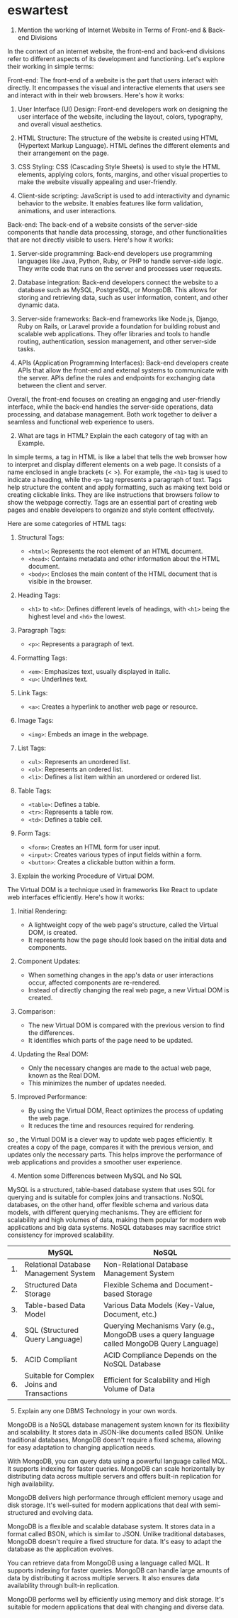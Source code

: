 # eswartest
1) Mention the working of Internet Website in Terms of Front-end & Back-end Divisions

In the context of an internet website, the front-end and back-end divisions refer to different aspects of its development and functioning. Let's explore their working in simple terms:

Front-end:
The front-end of a website is the part that users interact with directly. It encompasses the visual and interactive elements that users see and interact with in their web browsers. Here's how it works:

1. User Interface (UI) Design: Front-end developers work on designing the user interface of the website, including the layout, colors, typography, and overall visual aesthetics.

2. HTML Structure: The structure of the website is created using HTML (Hypertext Markup Language). HTML defines the different elements and their arrangement on the page.

3. CSS Styling: CSS (Cascading Style Sheets) is used to style the HTML elements, applying colors, fonts, margins, and other visual properties to make the website visually appealing and user-friendly.

4. Client-side scripting: JavaScript is used to add interactivity and dynamic behavior to the website. It enables features like form validation, animations, and user interactions.

Back-end:
The back-end of a website consists of the server-side components that handle data processing, storage, and other functionalities that are not directly visible to users. Here's how it works:

1. Server-side programming: Back-end developers use programming languages like Java, Python, Ruby, or PHP to handle server-side logic. They write code that runs on the server and processes user requests.

2. Database integration: Back-end developers connect the website to a database such as MySQL, PostgreSQL, or MongoDB. This allows for storing and retrieving data, such as user information, content, and other dynamic data.

3. Server-side frameworks: Back-end frameworks like Node.js, Django, Ruby on Rails, or Laravel provide a foundation for building robust and scalable web applications. They offer libraries and tools to handle routing, authentication, session management, and other server-side tasks.

4. APIs (Application Programming Interfaces): Back-end developers create APIs that allow the front-end and external systems to communicate with the server. APIs define the rules and endpoints for exchanging data between the client and server.

Overall, the front-end focuses on creating an engaging and user-friendly interface, while the back-end handles the server-side operations, data processing, and database management. Both work together to deliver a seamless and functional web experience to users.

2) What are tags in HTML? Explain the each category of tag with an Example.

In simple terms, a tag in HTML is like a label that tells the web browser how to interpret and display different elements on a web page. It consists of a name enclosed in angle brackets (< >). For example, the `<h1>` tag is used to indicate a heading, while the `<p>` tag represents a paragraph of text. Tags help structure the content and apply formatting, such as making text bold or creating clickable links. They are like instructions that browsers follow to show the webpage correctly. Tags are an essential part of creating web pages and enable developers to organize and style content effectively.

Here are some categories of HTML tags:

1. Structural Tags:
   - `<html>`: Represents the root element of an HTML document.
   - `<head>`: Contains metadata and other information about the HTML document.
   - `<body>`: Encloses the main content of the HTML document that is visible in the browser.

2. Heading Tags:
   - `<h1>` to `<h6>`: Defines different levels of headings, with `<h1>` being the highest level and `<h6>` the lowest.

3. Paragraph Tags:
   - `<p>`: Represents a paragraph of text.

4. Formatting Tags:
   - `<em>`: Emphasizes text, usually displayed in italic.
   - `<u>`: Underlines text.

5. Link Tags:
   - `<a>`: Creates a hyperlink to another web page or resource.

6. Image Tags:
   - `<img>`: Embeds an image in the webpage.

7. List Tags:
   - `<ul>`: Represents an unordered list.
   - `<ol>`: Represents an ordered list.
   - `<li>`: Defines a list item within an unordered or ordered list.

8. Table Tags:
   - `<table>`: Defines a table.
   - `<tr>`: Represents a table row.
   - `<td>`: Defines a table cell.

9. Form Tags:
   - `<form>`: Creates an HTML form for user input.
   - `<input>`: Creates various types of input fields within a form.
   - `<button>`: Creates a clickable button within a form.

3) Explain the working Procedure of Virtual DOM.

The Virtual DOM is a technique used in frameworks like React to update web interfaces efficiently. Here's how it works:

1. Initial Rendering:
   - A lightweight copy of the web page's structure, called the Virtual DOM, is created.
   - It represents how the page should look based on the initial data and components.

2. Component Updates:
   - When something changes in the app's data or user interactions occur, affected components are re-rendered.
   - Instead of directly changing the real web page, a new Virtual DOM is created.

3. Comparison:
   - The new Virtual DOM is compared with the previous version to find the differences.
   - It identifies which parts of the page need to be updated.

4. Updating the Real DOM:
   - Only the necessary changes are made to the actual web page, known as the Real DOM.
   - This minimizes the number of updates needed.

5. Improved Performance:
   - By using the Virtual DOM, React optimizes the process of updating the web page.
   - It reduces the time and resources required for rendering.

so , the Virtual DOM is a clever way to update web pages efficiently. It creates a copy of the page, compares it with the previous version, and updates only the necessary parts. This helps improve the performance of web applications and provides a smoother user experience.


4) Mention some Differences between MySQL and No SQL

MySQL is a structured, table-based database system that uses SQL for querying and is suitable for complex joins and transactions. NoSQL databases, on the other hand, offer flexible schema and various data models, with different querying mechanisms. They are efficient for scalability and high volumes of data, making them popular for modern web applications and big data systems. NoSQL databases may sacrifice strict consistency for improved scalability.

|    | MySQL                                 | NoSQL                                       |
|----|---------------------------------------|---------------------------------------------|
| 1. | Relational Database Management System | Non-Relational Database Management System    |
| 2. | Structured Data Storage               | Flexible Schema and Document-based Storage   |
| 3. | Table-based Data Model                | Various Data Models (Key-Value, Document, etc.) |
| 4. | SQL (Structured Query Language)        | Querying Mechanisms Vary (e.g., MongoDB uses a query language called MongoDB Query Language) |
| 5. | ACID Compliant                         | ACID Compliance Depends on the NoSQL Database |
| 6. | Suitable for Complex Joins and Transactions | Efficient for Scalability and High Volume of Data |



5) Explain any one DBMS Technology in your own words.


MongoDB is a NoSQL database management system known for its flexibility and scalability. It stores data in JSON-like documents called BSON. Unlike traditional databases, MongoDB doesn't require a fixed schema, allowing for easy adaptation to changing application needs. 

With MongoDB, you can query data using a powerful language called MQL. It supports indexing for faster queries. MongoDB can scale horizontally by distributing data across multiple servers and offers built-in replication for high availability.

MongoDB delivers high performance through efficient memory usage and disk storage. It's well-suited for modern applications that deal with semi-structured and evolving data.

MongoDB is a flexible and scalable database system. It stores data in a format called BSON, which is similar to JSON. Unlike traditional databases, MongoDB doesn't require a fixed structure for data. It's easy to adapt the database as the application evolves.

You can retrieve data from MongoDB using a language called MQL. It supports indexing for faster queries. MongoDB can handle large amounts of data by distributing it across multiple servers. It also ensures data availability through built-in replication.

MongoDB performs well by efficiently using memory and disk storage. It's suitable for modern applications that deal with changing and diverse data.
